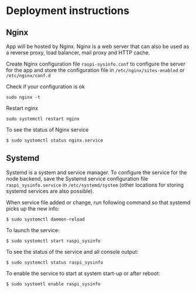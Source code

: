 # Deployment instructions

## Nginx

App will be hosted by Nginx. Nginx is a web server that can also be used as a reverse proxy, load balancer, mail proxy and HTTP cache.

Create Nginx configuration file `raspi-sysinfo.conf` to configure the server for the app and store the configuration file in `/etc/nginx/sites-enabled` or `/etc/nginx/conf.d`

Check if your configuration is ok
```
sudo nginx -t
```
Restart nginx
```
sudo systemctl restart nginx
```
To see the status of Nginx service
```
$ sudo systemctl status nginx.service
```


## Systemd

Systemd is a system and service manager. To configure the service for the node backend, save the Systemd service configuration file `raspi_sysinfo.service` in `/etc/systemd/system` (other locations for storing systemd services are also possible).

When service file added or change, run following command so that systemd picks up the new info:

```
$ sudo systemctl daemon-reload
```

To launch the service:

```
$ sudo systemctl start raspi_sysinfo
```

To see the status of the service and all console output:

```
$ sudo systemctl status raspi_sysinfo
```

To enable the service to start at system start-up or after reboot:

```
$ sudo systemtl enable raspi_sysinfo
```